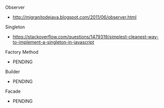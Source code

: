 Observer
- http://migranitodejava.blogspot.com/2011/06/observer.html

Singleton
- https://stackoverflow.com/questions/1479319/simplest-cleanest-way-to-implement-a-singleton-in-javascript

Factory Method
- PENDING

Builder
- PENDING

Facade
- PENDING